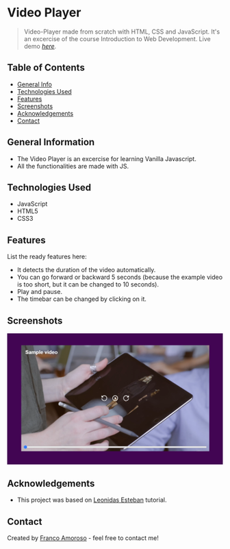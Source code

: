 # Video Player
> Video-Player made from scratch with HTML, CSS and JavaScript. It's an excercise of the course Introduction to Web Development.
> Live demo [_here_](https://frankovg.github.io/video-player/).

## Table of Contents
* [General Info](#general-information)
* [Technologies Used](#technologies-used)
* [Features](#features)
* [Screenshots](#screenshots)
* [Acknowledgements](#acknowledgements)
* [Contact](#contact)


## General Information
- The Video Player is an excercise for learning Vanilla Javascript.
- All the functionalities are made with JS.


## Technologies Used
- JavaScript
- HTML5
- CSS3


## Features
List the ready features here:
- It detects the duration of the video automatically.
- You can go forward or backward 5 seconds (because the example video is too short, but it can be changed to 10 seconds).
- Play and pause.
- The timebar can be changed by clicking on it.


## Screenshots
![Example screenshot](./images/screenshot.png)
<!-- If you have screenshots you'd like to share, include them here. -->


## Acknowledgements
- This project was based on [Leonidas Esteban](https://leonidasesteban.com/) tutorial.


## Contact
Created by [Franco Amoroso](https://www.linkedin.com/in/francoamoroso/) - feel free to contact me!
